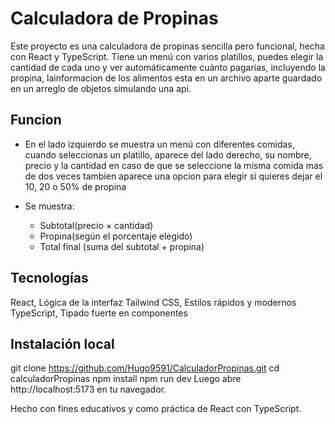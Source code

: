 # Calculadora de Propinas

Este proyecto es una calculadora de propinas sencilla pero funcional, hecha con React y TypeScript. Tiene un menú con varios platillos, 
puedes elegir la cantidad de cada uno y ver automáticamente cuánto pagarías, incluyendo la propina, lainformacion de los alimentos esta en un archivo aparte guardado en un arreglo de objetos simulando una api.

## Funcion

- En el lado izquierdo se muestra un menú con diferentes comidas, cuando seleccionas un platillo, aparece del lado derecho, su nombre, precio y la cantidad en caso de que se seleccione la misma comida mas de dos veces tambien aparece una opcion para elegir si quieres dejar el 10, 20 o 50% de propina
  
- Se muestra:
  - Subtotal(precio × cantidad)
  - Propina(según el porcentaje elegido)
  - Total final (suma del subtotal + propina)

## Tecnologías


React, Lógica de la interfaz
Tailwind CSS, Estilos rápidos y modernos
TypeScript, Tipado fuerte en componentes

## Instalación local

git clone https://github.com/Hugo9591/CalculadorPropinas.git
cd calculadorPropinas
npm install
npm run dev
Luego abre http://localhost:5173 en tu navegador.

Hecho con fines educativos y como práctica de React con TypeScript.
